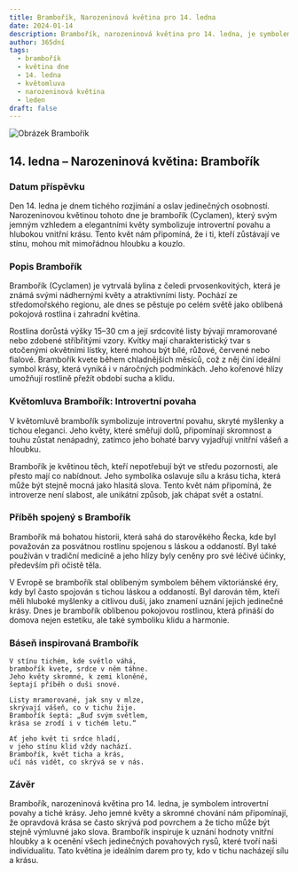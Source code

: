 ```yaml
---
title: Brambořík, Narozeninová květina pro 14. ledna
date: 2024-01-14
description: Brambořík, narozeninová květina pro 14. ledna, je symbolem Introvertní povaha. Objevte její jedinečný význam, fascinující příběhy a poezii, která oslavuje její krásu.
author: 365dní
tags:
  - brambořík
  - květina dne
  - 14. ledna
  - květomluva
  - narozeninová květina
  - leden
draft: false
---
```


![Obrázek Brambořík](https://cdn.pixabay.com/photo/2014/10/08/17/43/cyclamen-480477_640.jpg#center)

## 14. ledna – Narozeninová květina: Brambořík

### Datum příspěvku

Den 14. ledna je dnem tichého rozjímání a oslav jedinečných osobností. Narozeninovou květinou tohoto dne je brambořík (Cyclamen), který svým jemným vzhledem a elegantními květy symbolizuje introvertní povahu a hlubokou vnitřní krásu. Tento květ nám připomíná, že i ti, kteří zůstávají ve stínu, mohou mít mimořádnou hloubku a kouzlo.

### Popis Brambořík

Brambořík (Cyclamen) je vytrvalá bylina z čeledi prvosenkovitých, která je známá svými nádhernými květy a atraktivními listy. Pochází ze středomořského regionu, ale dnes se pěstuje po celém světě jako oblíbená pokojová rostlina i zahradní květina.

Rostlina dorůstá výšky 15–30 cm a její srdcovité listy bývají mramorované nebo zdobené stříbřitými vzory. Kvítky mají charakteristický tvar s otočenými okvětními lístky, které mohou být bílé, růžové, červené nebo fialové. Brambořík kvete během chladnějších měsíců, což z něj činí ideální symbol krásy, která vyniká i v náročných podmínkách. Jeho kořenové hlízy umožňují rostlině přežít období sucha a klidu.

### Květomluva Brambořík: Introvertní povaha

V květomluvě brambořík symbolizuje introvertní povahu, skryté myšlenky a tichou eleganci. Jeho květy, které směřují dolů, připomínají skromnost a touhu zůstat nenápadný, zatímco jeho bohaté barvy vyjadřují vnitřní vášeň a hloubku.

Brambořík je květinou těch, kteří nepotřebují být ve středu pozornosti, ale přesto mají co nabídnout. Jeho symbolika oslavuje sílu a krásu ticha, která může být stejně mocná jako hlasitá slova. Tento květ nám připomíná, že introverze není slabost, ale unikátní způsob, jak chápat svět a ostatní.

### Příběh spojený s Brambořík

Brambořík má bohatou historii, která sahá do starověkého Řecka, kde byl považován za posvátnou rostlinu spojenou s láskou a oddaností. Byl také používán v tradiční medicíně a jeho hlízy byly ceněny pro své léčivé účinky, především při očistě těla.

V Evropě se brambořík stal oblíbeným symbolem během viktoriánské éry, kdy byl často spojován s tichou láskou a oddaností. Byl darován těm, kteří měli hluboké myšlenky a citlivou duši, jako znamení uznání jejich jedinečné krásy. Dnes je brambořík oblíbenou pokojovou rostlinou, která přináší do domova nejen estetiku, ale také symboliku klidu a harmonie.

### Báseň inspirovaná Brambořík

```
V stínu tichém, kde světlo váhá,  
brambořík kvete, srdce v něm táhne.  
Jeho květy skromné, k zemi kloněné,  
šeptají příběh o duši snové.  

Listy mramorované, jak sny v mlze,  
skrývají vášeň, co v tichu žije.  
Brambořík šeptá: „Buď svým světlem,  
krása se zrodí i v tichém letu.“  

Ať jeho květ ti srdce hladí,  
v jeho stínu klid vždy nachází.  
Brambořík, květ ticha a krás,  
učí nás vidět, co skrývá se v nás.  
```

### Závěr

Brambořík, narozeninová květina pro 14. ledna, je symbolem introvertní povahy a tiché krásy. Jeho jemné květy a skromné chování nám připomínají, že opravdová krása se často skrývá pod povrchem a že ticho může být stejně výmluvné jako slova. Brambořík inspiruje k uznání hodnoty vnitřní hloubky a k ocenění všech jedinečných povahových rysů, které tvoří naši individualitu. Tato květina je ideálním darem pro ty, kdo v tichu nacházejí sílu a krásu.